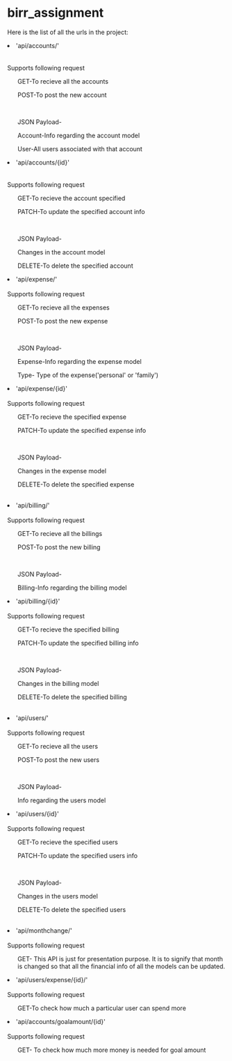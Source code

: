# birr_assignment
Here is the list of all the urls in the project:
<li>'api/accounts/'</li><br>
      <br>Supports following request
      <ul>GET-To recieve all the accounts</ul>
      <ul>POST-To post the new account</ul><br>
      <ul>JSON Payload-</ul>
      <ul>Account-Info regarding the account model</ul>
      <ul>User-All users associated with that account</ul>
<li>'api/accounts/{id}'</li> <br>
      <br>Supports following request
      <ul>GET-To recieve the account specified</ul>
      <ul>PATCH-To update the specified account info</ul><br>
      <ul>JSON Payload-</ul>
      <ul>Changes in the account model</ul>
      <ul>DELETE-To delete the specified account</ul>
<li>'api/expense/'</li>
<br>Supports following request
      <ul>GET-To recieve all the expenses</ul>
      <ul>POST-To post the new expense</ul><br>
      <ul>JSON Payload-</ul>
      <ul>Expense-Info regarding the expense model</ul>
      <ul>Type- Type of the expense('personal' or 'family')</ul>
<li>'api/expense/{id}'</li>
      <br>Supports following request
      <ul>GET-To recieve the specified expense</ul>
      <ul>PATCH-To update the specified expense info</ul><br>
      <ul>JSON Payload-</ul>
      <ul>Changes in the expense model</ul>
      <ul>DELETE-To delete the specified expense</ul><br>
<li>'api/billing/'</li>
<br>Supports following request
      <ul>GET-To recieve all the billings</ul>
      <ul>POST-To post the new billing</ul><br>
      <ul>JSON Payload-</ul>
      <ul>Billing-Info regarding the billing model</ul>
<li>'api/billing/{id}'</li>
<br>Supports following request
      <ul>GET-To recieve the specified billing</ul>
      <ul>PATCH-To update the specified billing info</ul><br>
      <ul>JSON Payload-</ul>
      <ul>Changes in the billing model</ul>
      <ul>DELETE-To delete the specified billing</ul><br>
<li>'api/users/'</li>
<br>Supports following request
      <ul>GET-To recieve all the users</ul>
      <ul>POST-To post the new users</ul><br>
      <ul>JSON Payload-</ul>
      <ul>Info regarding the users model</ul>
<li>'api/users/{id}'</li>
<br>Supports following request
      <ul>GET-To recieve the specified users</ul>
      <ul>PATCH-To update the specified users info</ul><br>
      <ul>JSON Payload-</ul>
      <ul>Changes in the users model</ul>
      <ul>DELETE-To delete the specified users</ul><br>
<li>'api/monthchange/'</li>
<br>Supports following request
      <ul>GET- This API is just for presentation purpose. It is to signify that month is changed so that all the financial info of all the models can be updated.</ul>
<li>'api/users/expense/{id}/'</li>
<br>Supports following request
      <ul>GET-To check how much a particular user can spend more</ul>
<li>'api/accounts/goalamount/{id}'</li>
<br>Supports following request
      <ul>GET- To check how much more money is needed for goal amount</ul>
